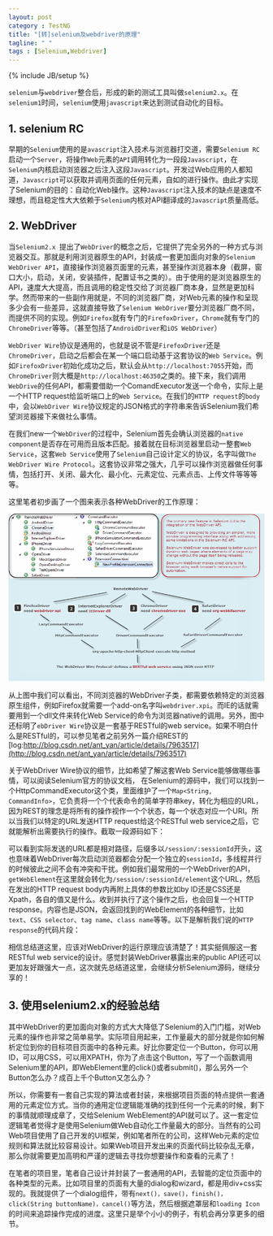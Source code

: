 ```yaml
---
layout: post
category : TestNG
title: "[转]selenium及webdriver的原理"
tagline: " "
tags : [Selenium,Webdriver]
---
```

{% include JB/setup %}

`selenium`与`webdriver`整合后，形成的新的测试工具叫做`selenium2.x`。在`selenium1`时间，`selenium`使用`javascript`来达到测试自动化的目标。

## 1. selenium RC

早期的`Selenium`使用的是`avascript`注入技术与浏览器打交道，需要`Selenium RC`启动一个`Server`，将操作`Web`元素的`API`调用转化为一段段`Javascript`，在`Selenium`内核启动浏览器之后注入这段`Javascript`。开发过Web应用的人都知道，`Javascript`可以获取并调用页面的任何元素，自如的进行操作。由此才实现了Selenium的目的：自动化Web操作。这种`Javascript`注入技术的缺点是速度不理想，而且稳定性大大依赖于`Selenium`内核对API翻译成的`Javascript`质量高低。

## 2. WebDriver

当`Selenium2.x `提出了`WebDriver`的概念之后，它提供了完全另外的一种方式与浏览器交互。那就是利用浏览器原生的API，封装成一套更加面向对象的`Selenium WebDriver API`，直接操作浏览器页面里的元素，甚至操作浏览器本身（截屏，窗口大小，启动，关闭，安装插件，配置证书之类的）。由于使用的是浏览器原生的API，速度大大提高，而且调用的稳定性交给了浏览器厂商本身，显然是更加科学。然而带来的一些副作用就是，不同的浏览器厂商，对Web元素的操作和呈现多少会有一些差异，这就直接导致了`Selenium WebDriver`要分浏览器厂商不同，而提供不同的实现。例如`Firefox`就有专门的`FirefoxDriver`，`Chrome`就有专门的`ChromeDriver`等等。（甚至包括了`AndroidDriver`和`iOS WebDriver`）

`WebDriver Wire`协议是通用的，也就是说不管是`FirefoxDriver`还是`ChromeDriver`，启动之后都会在某一个端口启动基于这套协议的`Web Service`。例如`FirefoxDriver`初始化成功之后，默认会从`http://localhost:7055`开始，而`ChromeDriver`则大概是`http://localhost:46350`之类的。接下来，我们调用`WebDrive`的任何API，都需要借助一个ComandExecutor发送一个命令，实际上是一个HTTP request给监听端口上的`Web Service`。在我们的`HTTP request`的`body`中，会以`WebDriver Wire`协议规定的JSON格式的字符串来告诉Selenium我们希望浏览器接下来做社么事情。

在我们new一个`WebDriver`的过程中，Selenium首先会确认浏览器的`native component`是否存在可用而且版本匹配。接着就在目标浏览器里启动一整套`Web Service`，这套`Web Service`使用了`Selenium`自己设计定义的协议，名字叫做`The WebDriver Wire Protocol`。这套协议非常之强大，几乎可以操作浏览器做任何事情，包括打开、关闭、最大化、最小化、元素定位、元素点击、上传文件等等等等。

这里笔者初步画了一个图来表示各种WebDriver的工作原理：

![theory](/assets/images/selenium-and-webdriver-theory/1347428843_7377.png)

从上图中我们可以看出，不同浏览器的WebDriver子类，都需要依赖特定的浏览器原生组件，例如Firefox就需要一个add-on名字叫`webdriver.xpi`。而IE的话就需要用到一个dll文件来转化Web Service的命令为浏览器native的调用。另外，图中还标明了`ebDriver Wire`协议是一套基于RESTful的web service。如果不明白什么是RESTful的，可以参见笔者之前另外一篇介绍REST的[log:http://blog.csdn.net/ant_yan/article/details/7963517](http://blog.csdn.net/ant_yan/article/details/7963517)

关于WebDriver Wire协议的细节，比如希望了解这套Web Service能够做哪些事情，可以阅读Selenium官方的协议文档， 在Selenium的源码中，我们可以找到一个HttpCommandExecutor这个类，里面维护了一个`Map<String, CommandInfo>`，它负责将一个个代表命令的简单字符串key，转化为相应的URL，因为REST的理念是将所有的操作视作一个个状态，每一个状态对应一个URI。所以当我们以特定的URL发送HTTP request给这个RESTful web service之后，它就能解析出需要执行的操作。截取一段源码如下：

可以看到实际发送的URL都是相对路径，后缀多以`/session/:sessionId`开头，这也意味着WebDriver每次启动浏览器都会分配一个独立的`sessionId`，多线程并行的时候彼此之间不会有冲突和干扰。例如我们最常用的一个WebDriver的API，`getWebElement`在这里就会转化为`/session/:sessionId/element`这个URL，然后在发出的HTTP request body内再附上具体的参数比如by ID还是CSS还是Xpath，各自的值又是什么。收到并执行了这个操作之后，也会回复一个HTTP response。内容也是JSON，会返回找到的WebElement的各种细节，比如`text`、`CSS selector`、`tag name`、`class name`等等。以下是解析我们说的`HTTP response`的代码片段：

相信总结道这里，应该对WebDriver的运行原理应该清楚了！其实挺佩服这一套RESTful web service的设计。感觉封装WebDriver暴露出来的public API还可以更加友好跟强大一点，这次就先总结道这里，会继续分析Selenium源码，继续分享的！

## 3. 使用selenium2.x的经验总结

其中WebDriver的更加面向对象的方式大大降低了Selenium的入门门槛，对Web元素的操作也非常之简单易学。实际项目用起来，工作量最大的部分就是你如何解析定位到你的目标项目页面中的各种元素。好比你要定位一个Button，你可以用ID，可以用CSS，可以用XPATH，你为了点击这个Button，写了一个函数调用Selenium里的API，即WebElement里的click()或者submit()，那么另外一个Button怎么办？成百上千个Button又怎么办？

所以，你需要有一套自己实现的算法或者封装，来根据项目页面的特点提供一套通用的元素定位方式。当你的通用定位逻辑能准确的找到任何一个元素的时候，剩下的事情就顺理成章了，交给Selenium WebElement的API就可以了。这一套定位逻辑笔者觉得才是使用Selenium做Web自动化工作量最大的部分。当然有的公司Web项目使用了自己开发的UI框架，例如笔者所在的公司，这样Web元素的定位规则和算法就比较容易设计。如果Web项目开发出来的页面代码比较杂乱无章，那么你就需要更加高明和严谨的逻辑去寻找你想要操作和查看的元素了！

在笔者的项目里，笔者自己设计并封装了一套通用的API，去智能的定位页面中的各种类型的元素。比如项目里的页面有大量的dialog和wizard，都是用div+css实现的。我就提供了一个dialog组件，带有`next()，save()，finish()，click(String buttonName)，cancel()`等方法，然后根据遮罩层和`loading Icon`的时间来追踪操作完成的进度。这里只是举个小小的例子，有机会再分享更多的细节。